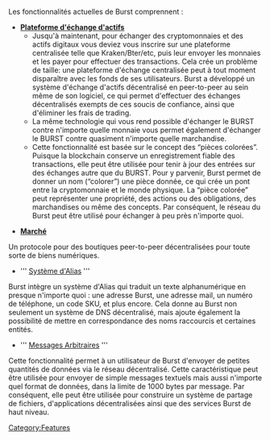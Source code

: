 <languages/> Les fonctionnalités actuelles de Burst comprennent :

-   **[Plateforme d'échange d'actifs](plateforme-d-echange-d-actifs.md)**
    -   Jusqu'à maintenant, pour échanger des cryptomonnaies et des actifs digitaux vous deviez vous inscrire sur une plateforme centralisée telle que Kraken/Bter/etc, puis leur envoyer les monnaies et les payer pour effectuer des transactions. Cela crée un problème de taille: une plateforme d'échange centralisée peut à tout moment disparaître avec les fonds de ses utilisateurs. Burst a développé un système d'échange d'actifs décentralisé en peer-to-peer au sein même de son logiciel, ce qui permet d'effectuer des échanges décentralisés exempts de ces soucis de confiance, ainsi que d'éliminer les frais de trading.
    -   La même technologie qui vous rend possible d'échanger le BURST contre n'importe quelle monnaie vous permet également d'échanger le BURST contre quasiment n'importe quelle marchandise.
    -   Cette fonctionnalité est basée sur le concept des “pièces colorées”. Puisque la blockchain conserve un enregistrement fiable des transactions, elle peut être utilisée pour tenir à jour des entrées sur des échanges autre que du BURST. Pour y parvenir, Burst permet de donner un nom (“colorer”) une pièce donnée, ce qui crée un pont entre la cryptomonnaie et le monde physique. La “pièce colorée” peut représenter une propriété, des actions ou des obligations, des marchandises ou même des concepts. Par conséquent, le réseau du Burst peut être utilisé pour échanger à peu près n'importe quoi.

<!-- -->

-   **[Marché](marche.md)**

Un protocole pour des boutiques peer-to-peer décentralisées pour toute sorte de biens numériques.

-   ''' [Système d'Alias](systeme-d-alias.md) '''

Burst intègre un système d'Alias qui traduit un texte alphanumérique en presque n'importe quoi : une adresse Burst, une adresse mail, un numéro de téléphone, un code SKU, et plus encore. Cela donne au Burst non seulement un système de DNS décentralisé, mais ajoute également la possibilité de mettre en correspondance des noms raccourcis et certaines entités.

-   ''' [Messages Arbitraires](arbitrary-messages-fr.md) '''

Cette fonctionnalité permet à un utilisateur de Burst d'envoyer de petites quantités de données via le réseau décentralisé. Cette caractéristique peut être utilisée pour envoyer de simple messages textuels mais aussi n'importe quel format de données, dans la limite de 1000 bytes par message. Par conséquent, elle peut être utilisée pour construire un système de partage de fichiers, d'applications décentralisées ainsi que des services Burst de haut niveau.

<Category:Features>
